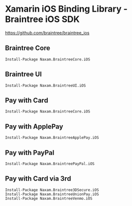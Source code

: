 # Xamarin iOS Binding Library - Braintree iOS SDK
https://github.com/braintree/braintree_ios

## Braintree Core
```
Install-Package Naxam.BraintreeCore.iOS
```

## Braintree UI
```
Install-Package Naxam.BraintreeUI.iOS
```

## Pay with Card
```
Install-Package Naxam.BraintreeCore.iOS
```
## Pay with ApplePay
```
Install-Package Naxam.BraintreeApplePay.iOS
```
## Pay with PayPal
```
Install-Package Naxam.BraintreePayPal.iOS
```

## Pay with Card via 3rd
```
Install-Package Naxam.Braintree3DSecure.iOS
Install-Package Naxam.BraintreeUnionPay.iOS
Install-Package Naxam.BraintreeVenmo.iOS
```
